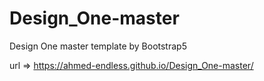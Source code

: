 # Design_One-master
Design One master template by Bootstrap5

url => https://ahmed-endless.github.io/Design_One-master/
